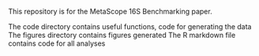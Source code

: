 This repository is for the MetaScope 16S Benchmarking paper. 

The code directory contains useful functions, code for generating the data
The figures directory contains figures generated
The R markdown file contains code for all analyses